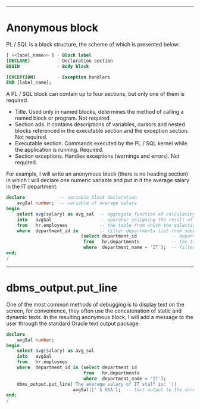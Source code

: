 ***
Anonymous block
====

PL / SQL is a block structure, the scheme of which is presented below:
```sql
[ <<label_name>> ] - Block label
[DECLARE]          - Declaration section
BEGIN              - Body block

[EXCEPTION]        - Exception handlers
END [label_name];
```

A PL / SQL block can contain up to four sections, but only one of them is required.
- Title. Used only in named blocks, determines the method of calling a named block or program. Not required.
- Section ads. It contains descriptions of variables, cursors and nested blocks referenced in the executable section and the exception section. Not required.
- Executable section. Commands executed by the PL / SQL kernel while the application is running. Required.
- Section exceptions. Handles exceptions (warnings and errors). Not required.

For example, I will write an anonymous block (there is no heading section) in which I will declare one numeric variable and put in it the average salary in the IT department:
```sql
declare             -- variable block declaration
    avgSal number;  -- variable of average salary
begin
    select avg(salary) as avg_sal  -- aggregate function of calculating the average value for the salary field
    into   avgSal                  -- operator assigning the result of a query to a variable
    from   hr.employees            -- the table from which the selection is
    where  department_id in        -- filter departments list from subquery
                            (select department_id             -- department ID selection
                             from   hr.departments            -- the table from which the selection is
                             where  department_name = 'IT');  -- filter by department name
end;
/
```

***
dbms_output.put_line
====

One of the most common methods of debugging is to display text on the screen, for convenience, they often use the concatenation of static and dynamic texts. In the resulting anonymous block, I will add a message to the user through the standard Oracle text output package:
```sql
declare
    avgSal number;
begin
    select avg(salary) as avg_sal
    into   avgSal
    from   hr.employees
    where  department_id in (select department_id
                             from   hr.departments
                             where  department_name = 'IT');
    dbms_output.put_line('The average salary of IT staff is: '||
                         avgSal||' $ USA');  -- text output to the screen after concatenation
end;
/
```